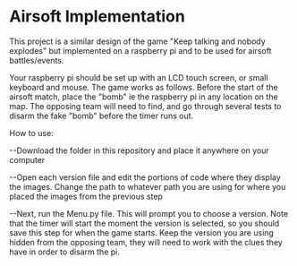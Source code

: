 # Airsoft Implementation
This project is a similar design of the game "Keep talking and nobody explodes" but implemented on a raspberry pi and to be used for airsoft battles/events.

Your raspberry pi should be set up with an LCD touch screen, or small keyboard and mouse. 
The game works as follows. Before the start of the airsoft match, place the "bomb" ie the raspberry pi in any location on the map. The opposing team will need to find, and go through several tests to disarm the fake "bomb" before the timer runs out. 

How to use:

--Download the folder in this repository and place it anywhere on your computer

--Open each version file and edit the portions of code where they display the images. Change the path to whatever path you are using for where you placed the images from the previous step

--Next, run the Menu.py file. This will prompt you to choose a version. Note that the timer will start the moment the version is selected, so you should save this step for when the game starts. Keep the version you are using hidden from the opposing team, they will need to work with the clues they have in order to disarm the pi.

